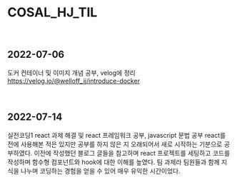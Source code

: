 # COSAL_HJ_TIL


<br />

## 2022-07-06
도커 컨테이너 및 이미지 개념 공부, velog에 정리
https://velog.io/@welloff_jj/introduce-docker

<br />

## 2022-07-14
실전코딩1 react 과제 해결 및 react 프레임워크 공부, javascript 문법 공부
react를 전에 사용해본 적은 있지만 공부를 하지 않은 지 오래되어서 새로 시작하는 기분으로 공부하였다.
이전에 작성했던 블로그 글들을 참고하며 react 프로젝트를 세팅하고 코드를 작성하며 함수형 컴포넌트와 hook에 대한 이해를 높였다.
팀 과제라 팀원들과 함께 지식을 나누며 코딩하는 경험을 얻을 수 있어 매우 유익한 시간이었다.
